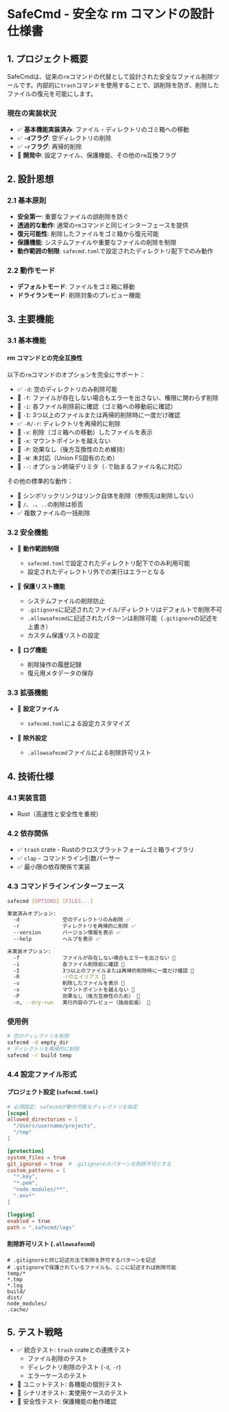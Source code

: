 # SafeCmd - 安全な rm コマンドの設計仕様書

## 1. プロジェクト概要

SafeCmdは、従来の`rm`コマンドの代替として設計された安全なファイル削除ツールです。内部的に`trash`コマンドを使用することで、誤削除を防ぎ、削除したファイルの復元を可能にします。

### 現在の実装状況

- ✅ **基本機能実装済み**: ファイル・ディレクトリのゴミ箱への移動
- ✅ **`-d`フラグ**: 空ディレクトリの削除
- ✅ **`-r`フラグ**: 再帰的削除
- 🚧 **開発中**: 設定ファイル、保護機能、その他の`rm`互換フラグ

## 2. 設計思想

### 2.1 基本原則

- **安全第一**: 重要なファイルの誤削除を防ぐ
- **透過的な動作**: 通常の`rm`コマンドと同じインターフェースを提供
- **復元可能性**: 削除したファイルをゴミ箱から復元可能
- **保護機能**: システムファイルや重要なファイルの削除を制限
- **動作範囲の制限**: `safecmd.toml`で設定されたディレクトリ配下でのみ動作

### 2.2 動作モード

- **デフォルトモード**: ファイルをゴミ箱に移動
- **ドライランモード**: 削除対象のプレビュー機能

## 3. 主要機能

### 3.1 基本機能

#### rm コマンドとの完全互換性

以下の`rm`コマンドのオプションを完全にサポート：

- ✅ `-d`: 空のディレクトリのみ削除可能
- 🚧 `-f`: ファイルが存在しない場合もエラーを出さない、権限に関わらず削除
- 🚧 `-i`: 各ファイル削除前に確認（ゴミ箱への移動前に確認）
- 🚧 `-I`: 3つ以上のファイルまたは再帰的削除時に一度だけ確認
- ✅ `-R/-r`: ディレクトリを再帰的に削除
- 🚧 `-v`: 削除（ゴミ箱への移動）したファイルを表示
- 🚧 `-x`: マウントポイントを越えない
- 🚧 `-P`: 効果なし（後方互換性のため維持）
- 🚧 `-W`: 未対応（Union FS固有のため）
- 🚧 `--`: オプション終端デリミタ（`-`で始まるファイル名に対応）

その他の標準的な動作：

- 🚧 シンボリックリンクはリンク自体を削除（参照先は削除しない）
- 🚧 `/`、`.`、`..`の削除は拒否
- ✅ 複数ファイルの一括削除

### 3.2 安全機能

- 🚧 **動作範囲制限**
  - `safecmd.toml`で設定されたディレクトリ配下でのみ利用可能
  - 設定されたディレクトリ外での実行はエラーとなる

- 🚧 **保護リスト機能**
  - システムファイルの削除防止
  - `.gitignore`に記述されたファイル/ディレクトリはデフォルトで削除不可
  - `.allowsafecmd`に記述されたパターンは削除可能（`.gitignore`の記述を上書き）
  - カスタム保護リストの設定

- 🚧 **ログ機能**
  - 削除操作の履歴記録
  - 復元用メタデータの保存

### 3.3 拡張機能

- 🚧 **設定ファイル**
  - `safecmd.toml`による設定カスタマイズ

- 🚧 **除外設定**
  - `.allowsafecmd`ファイルによる削除許可リスト

## 4. 技術仕様

### 4.1 実装言語

- Rust（高速性と安全性を重視）

### 4.2 依存関係

- ✅ `trash` crate - Rustのクロスプラットフォームゴミ箱ライブラリ
- ✅ `clap` - コマンドライン引数パーサー
- ✅ 最小限の依存関係で実装

### 4.3 コマンドラインインターフェース

```bash
safecmd [OPTIONS] [FILES...]

実装済みオプション:
  -d              空のディレクトリのみ削除 ✅
  -r              ディレクトリを再帰的に削除 ✅
  --version       バージョン情報を表示 ✅
  --help          ヘルプを表示 ✅

未実装オプション:
  -f              ファイルが存在しない場合もエラーを出さない 🚧
  -i              各ファイル削除前に確認 🚧
  -I              3つ以上のファイルまたは再帰的削除時に一度だけ確認 🚧
  -R              -rのエイリアス 🚧
  -v              削除したファイルを表示 🚧
  -x              マウントポイントを越えない 🚧
  -P              効果なし（後方互換性のため） 🚧
  -n, --dry-run   実行内容のプレビュー（独自拡張） 🚧
```

### 使用例

```bash
# 空のディレクトリを削除
safecmd -d empty_dir
# ディレクトリを再帰的に削除
safecmd -r build temp
```

### 4.4 設定ファイル形式

#### プロジェクト設定 (`safecmd.toml`)

```toml
# 必須設定: safecmdが動作可能なディレクトリを指定
[scope]
allowed_directories = [
  "/Users/username/projects",
  "/tmp"
]

[protection]
system_files = true
git_ignored = true  # .gitignoreのパターンを削除不可とする
custom_patterns = [
  "*.key",
  "*.pem",
  "node_modules/**",
  ".env*"
]

[logging]
enabled = true
path = ".safecmd/logs"
```

#### 削除許可リスト (`.allowsafecmd`)

```
# .gitignoreと同じ記述方法で削除を許可するパターンを記述
# .gitignoreで保護されているファイルも、ここに記述すれば削除可能
temp/*
*.tmp
*.log
build/
dist/
node_modules/
.cache/
```

## 5. テスト戦略

- ✅ 統合テスト: `trash` crateとの連携テスト
  - ファイル削除のテスト
  - ディレクトリ削除のテスト (`-d`, `-r`)
  - エラーケースのテスト
- 🚧 ユニットテスト: 各機能の個別テスト
- 🚧 シナリオテスト: 実使用ケースのテスト
- 🚧 安全性テスト: 保護機能の動作確認
